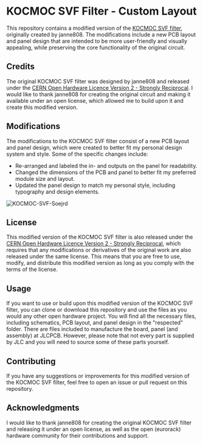 # KOCMOC SVF Filter - Custom Layout

This repository contains a modified version of the [KOCMOC SVF filter](https://github.com/janne808/Kocmoc-Eurorack), originally created by janne808.
The modifications include a new PCB layout and panel design that are intended to be more user-friendly and visually appealing, while preserving the core functionality of the original circuit.

## Credits

The original KOCMOC SVF filter was designed by janne808 and released under the [CERN Open Hardware Licence Version 2 - Strongly Reciprocal](https://ohwr.org/cernohl). I would like to thank janne808 for creating the original circuit and making it available under an open license, which allowed me to build upon it and create this modified version.

## Modifications

The modifications to the KOCMOC SVF filter consist of a new PCB layout and panel design, which were created to better fit my personal design system and style. Some of the specific changes include:

- Re-arranged and labeled the in- and outputs on the panel for readability.
- Changed the dimensions of the PCB and panel to better fit my preferred module size and layout.
- Updated the panel design to match my personal style, including typography and design elements.

![KOCMOC-SVF-Soejrd](https://user-images.githubusercontent.com/34421739/227522390-2ce958e3-542a-442b-aa27-4c31685ccd3d.png)

## License

This modified version of the KOCMOC SVF filter is also released under the [CERN Open Hardware Licence Version 2 - Strongly Reciprocal](https://ohwr.org/cernohl), which requires that any modifications or derivatives of the original work are also released under the same license. This means that you are free to use, modify, and distribute this modified version as long as you comply with the terms of the license.

## Usage

If you want to use or build upon this modified version of the KOCMOC SVF filter, you can clone or download this repository and use the files as you would any other open hardware project. You will find all the necessary files, including schematics, PCB layout, and panel design in the "respected" folder. There are files included to manufacture the board, panel (and assembly) at JLCPCB. However, please note that not every part is supplied by JLC and you will need to source some of these parts yourself.


## Contributing

If you have any suggestions or improvements for this modified version of the KOCMOC SVF filter, feel free to open an issue or pull request on this repository.

## Acknowledgments

I would like to thank janne808 for creating the original KOCMOC SVF filter and releasing it under an open license, as well as the open (eurorack) hardware community for their contributions and support.
